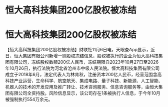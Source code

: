 # 恒大高科技集团200亿股权被冻结

# 恒大高科技集团200亿股权被冻结

【恒大高科技集团200亿股权被冻结】财联社11月6日电，天眼查App显示，近日，恒大集团有限公司新增一则股权冻结信息，股权被执行的企业为恒大高科技集团有限公司，冻结股权数额200亿人民币，冻结期限自2023年10月27日至2026年10月26日，执行法院为河北省沧州市中级人民法院。恒大高科技集团有限公司成立于2018年6月，法定代表人为林肯秋，注册资本200亿人民币，经营范围含高科技产业运营，生命科学、航空航天、集成电路、量子科技、新能源、人工智能、机器人的技术的开发应用及推广转让、技术咨询服务、信息咨询服务等，由恒大集团有限公司全资持股。风险信息显示，该公司存在1条被执行人信息，于今年10月被强制执行554万余元。

